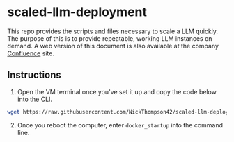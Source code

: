 # scaled-llm-deployment

This repo provides the scripts and files necessary to scale a LLM quickly. The purpose of this is to provide repeatable, working LLM instances on demand. A web version of this document is also available at the company [Confluence](https://roycegeo.atlassian.net/wiki/spaces/~6324d1ad29083bbe8cc52247/pages/262012998/Scaled+Use+-+New+VM) site.

## Instructions



1. Open the VM terminal once you've set it up and copy the code below into the CLI.



```bash
wget https://raw.githubusercontent.com/NickThompson42/scaled-llm-deployment/main/shell-scripts/startup.sh -O startup.sh && sudo chmod +x startup.sh && sudo ./startup.sh
```


2. Once you reboot the computer, enter `docker_startup` into the command line.
